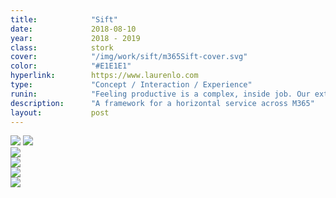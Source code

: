 ```yaml
---
title:            "Sift"
date:             2018-08-10
year:             2018 - 2019
class:            stork
cover:            "/img/work/sift/m365Sift-cover.svg"
color:            "#E1E1E1"
hyperlink:        https://www.laurenlo.com
type:             "Concept / Interaction / Experience"
runin:            "Feeling productive is a complex, inside job. Our extensive research showed us firsthand that people balance multiple identities at all hours of the day.  Across those identities is a strong pattern of capturing thoughts, recalling these captures, and orienting themselves and their work around this information. <br></br> Our team set out to create an experience that connects your whole life and uses data to deliver the right experience across applications, devices and modalities.  <br></br> We leveraged this human-centered, behavorial framework to create an iconic, human-centered service that weaves Microsoft’s productivity ecosystem together across devices, modalities, and apps through voice."
description:      "A framework for a horizontal service across M365"
layout:           post
---
```


<div class="post-content-grid">
  <div class="post-content-column column-1">
    <img class="post-content-screen desktop" src="{{ site.baseurl }}/img/work/sift/m365Sift-patterns.png" />
    <img class="post-content-screen desktop" src="{{ site.baseurl }}/img/work/sift/m365Sift-architecture.png" />
  </div>
</div>

<div class="post-content-grid">
  <div class="post-content-column column-3 offset-1">
    <img class="post-content-screen iphone lazyload radius" src="{{ site.baseurl }}/img/work/sift/m365Sift-principle01.png" />
  </div>
  <div class="post-content-column column-3">
    <img class="post-content-screen iphone lazyload radius" src="{{ site.baseurl }}/img/work/sift/m365Sift-principle02.png" />
  </div>
  <div class="post-content-column column-3 offset-2">
    <img class="post-content-screen iphone lazyload radius" src="{{ site.baseurl }}/img/work/sift/m365Sift-principle03.png" />
  </div>
</div>

<div class="post-content-grid">
  <div class="post-content-column column-1">
    <img class="post-content-screen desktop" src="{{ site.baseurl }}/img/work/sift/m365Sift-usecases.png" />
  </div>
</div>

